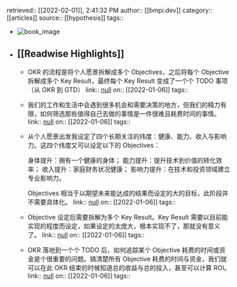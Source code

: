 retrieved:: [[2022-02-01]], 2:41:32 PM
              author:: [[bmpi.dev]]
              category:: [[articles]]
              source:: [[hypothesis]]
              tags::

- ![book_image](https://readwise-assets.s3.amazonaws.com/static/images/article1.be68295a7e40.png)
- ## [[Readwise Highlights]]
	- OKR 的流程是将个人愿景拆解成多个 Objectives，之后将每个 Objective 拆解成多个 Key Result，最终每个 Key Result 变成了一个个 TODO 事项（从 OKR 到 GTD）
	                link:: [null](null)
	                on:: [[2022-01-06]]
	                tags::
	- 我们的工作和生活中会遇到很多机会和需要决策的地方，但我们的精力有限，如何筛选那些值得自己去做的事情是一件很难且耗费时间的事情。
	                link:: [null](null)
	                on:: [[2022-01-06]]
	                tags::
	- 从个人愿景出发我设定了四个长期关注的纬度：健康、能力、收入与影响力。这四个纬度又可以设定以下的 Objectives：
	  
	  身体提升：拥有一个健康的身体；
	  能力提升：提升技术到价值的转化效率；
	  收入提升：家庭财务状况健康；
	  影响力提升：在技术和投资领域建立专业影响力。
	  
	  Objectives 相当于以期望未来能达成的结果而设定的大的目标，此阶段并不需要具体化。
	                link:: [null](null)
	                on:: [[2022-01-06]]
	                tags::
	- Objective 设定后需要拆解为多个 Key Result。Key Result 需要以目前能实现的程度而设定，如果设定的太庞大，根本实现不了，那就没有意义了。
	                link:: [null](null)
	                on:: [[2022-01-06]]
	                tags::
	- OKR 落地到一个个 TODO 后，如何追踪某个 Objective 耗费的时间或资金是个很重要的问题。搞清楚所有 Objective 耗费的时间与资金，我们就可以在此 OKR 结束的时候知道总的收益与总的投入，甚至可以计算 ROI。
	                link:: [null](null)
	                on:: [[2022-01-06]]
	                tags::